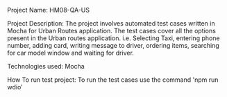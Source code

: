 Project Name: HM08-QA-US

Project Description: The project involves automated test cases written in Mocha for Urban Routes application. The test cases cover all the options present in the Urban routes application. i.e. Selecting Taxi, entering phone number, adding card, writing message to driver, ordering items, searching for car model window and waiting for driver.


Technologies used: Mocha

How To run test project: To run the test cases use the command  'npm run wdio'